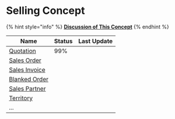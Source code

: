 # Selling Concept

{% hint style="info" %}
****[**Discussion of This Concept**](https://github.com/bumicode/erp-dev-docs/discussions?discussions\_q=label%3A%22Selling+Module%22)****
{% endhint %}

| Name                              | Status | Last Update |
| --------------------------------- | ------ | ----------- |
| [Quotation](quotation.md)         | 99%    |             |
| [Sales Order](sales-order.md)     |        |             |
| [Sales Invoice](sales-invoice.md) |        |             |
| [Blanked Order](blanked-order.md) |        |             |
| [Sales Partner](sales-partner.md) |        |             |
| [Territory](territory.md)         |        |             |
| ...                               |        |             |
